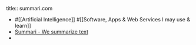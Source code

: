 title:: summari.com
- #[[Artificial Intelligence]] #[[Software, Apps & Web Services I may use & learn]]
- [Summari - We summarize text](https://www.summari.com/)
-